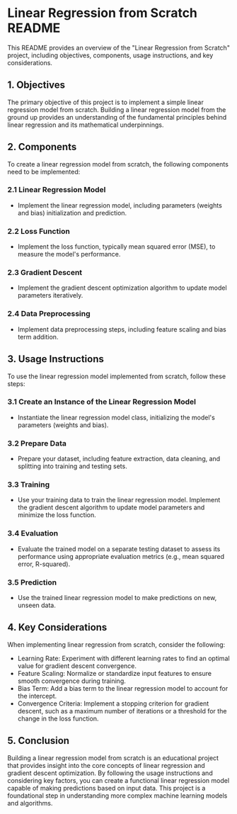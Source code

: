 # Linear Regression from Scratch README

This README provides an overview of the "Linear Regression from Scratch" project, including objectives, components, usage instructions, and key considerations.

## 1. Objectives
The primary objective of this project is to implement a simple linear regression model from scratch. Building a linear regression model from the ground up provides an understanding of the fundamental principles behind linear regression and its mathematical underpinnings.

## 2. Components
To create a linear regression model from scratch, the following components need to be implemented:

### 2.1 Linear Regression Model
- Implement the linear regression model, including parameters (weights and bias) initialization and prediction.

### 2.2 Loss Function
- Implement the loss function, typically mean squared error (MSE), to measure the model's performance.

### 2.3 Gradient Descent
- Implement the gradient descent optimization algorithm to update model parameters iteratively.

### 2.4 Data Preprocessing
- Implement data preprocessing steps, including feature scaling and bias term addition.

## 3. Usage Instructions
To use the linear regression model implemented from scratch, follow these steps:

### 3.1 Create an Instance of the Linear Regression Model
- Instantiate the linear regression model class, initializing the model's parameters (weights and bias).

### 3.2 Prepare Data
- Prepare your dataset, including feature extraction, data cleaning, and splitting into training and testing sets.

### 3.3 Training
- Use your training data to train the linear regression model. Implement the gradient descent algorithm to update model parameters and minimize the loss function.

### 3.4 Evaluation
- Evaluate the trained model on a separate testing dataset to assess its performance using appropriate evaluation metrics (e.g., mean squared error, R-squared).

### 3.5 Prediction
- Use the trained linear regression model to make predictions on new, unseen data.

## 4. Key Considerations
When implementing linear regression from scratch, consider the following:

- Learning Rate: Experiment with different learning rates to find an optimal value for gradient descent convergence.
- Feature Scaling: Normalize or standardize input features to ensure smooth convergence during training.
- Bias Term: Add a bias term to the linear regression model to account for the intercept.
- Convergence Criteria: Implement a stopping criterion for gradient descent, such as a maximum number of iterations or a threshold for the change in the loss function.

## 5. Conclusion
Building a linear regression model from scratch is an educational project that provides insight into the core concepts of linear regression and gradient descent optimization. By following the usage instructions and considering key factors, you can create a functional linear regression model capable of making predictions based on input data. This project is a foundational step in understanding more complex machine learning models and algorithms.
